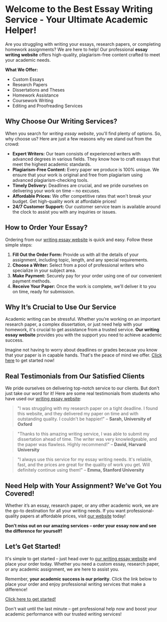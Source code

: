# Welcome to the Best Essay Writing Service - Your Ultimate Academic Helper!

Are you struggling with writing your essays, research papers, or completing homework assignments? We are here to help! Our professional **essay writing website** offers high-quality, plagiarism-free content crafted to meet your academic needs.

**What We Offer:**

- Custom Essays
- Research Papers
- Dissertations and Theses
- Homework Assistance
- Coursework Writing
- Editing and Proofreading Services

## Why Choose Our Writing Services?

When you search for _writing essay website_, you'll find plenty of options. So, why choose us? Here are just a few reasons why we stand out from the crowd:

- **Expert Writers:** Our team consists of experienced writers with advanced degrees in various fields. They know how to craft essays that meet the highest academic standards.
- **Plagiarism-Free Content:** Every paper we produce is 100% unique. We ensure that your work is original and free from plagiarism using advanced plagiarism-checking tools.
- **Timely Delivery:** Deadlines are crucial, and we pride ourselves on delivering your work on time – no excuses.
- **Affordable Prices:** We offer competitive rates that won't break your budget. Get high-quality work at affordable prices!
- **24/7 Customer Support:** Our customer service team is available around the clock to assist you with any inquiries or issues.

## How to Order Your Essay?

Ordering from our [writing essay website](https://tinyurl.com/topessay?keyword=writing+essay+website) is quick and easy. Follow these simple steps:

1. **Fill Out the Order Form:** Provide us with all the details of your assignment, including topic, length, and any special requirements.
2. **Choose a Writer:** Select from a pool of professional writers who specialize in your subject area.
3. **Make Payment:** Securely pay for your order using one of our convenient payment methods.
4. **Receive Your Paper:** Once the work is complete, we'll deliver it to you on time, ready for submission.

## Why It’s Crucial to Use Our Service

Academic writing can be stressful. Whether you’re working on an important research paper, a complex dissertation, or just need help with your homework, it's crucial to get assistance from a trusted service. **Our writing essay website** provides you with the support you need to achieve academic success.

Imagine not having to worry about deadlines or grades because you know that your paper is in capable hands. That's the peace of mind we offer. [Click here](https://tinyurl.com/topessay?keyword=writing+essay+website) to get started now!

## Real Testimonials from Our Satisfied Clients

We pride ourselves on delivering top-notch service to our clients. But don't just take our word for it! Here are some real testimonials from students who have used our [writing essay website](https://tinyurl.com/topessay?keyword=writing+essay+website):

> "I was struggling with my research paper on a tight deadline. I found this website, and they delivered my paper on time and with outstanding quality. I couldn't be happier!" – **Sarah, University of Oxford**

> "Thanks to this amazing writing service, I was able to submit my dissertation ahead of time. The writer was very knowledgeable, and the paper was flawless. Highly recommend!" – **David, Harvard University**

> "I always use this service for my essay writing needs. It's reliable, fast, and the prices are great for the quality of work you get. Will definitely continue using them!" – **Emma, Stanford University**

## Need Help with Your Assignment? We’ve Got You Covered!

Whether it’s an essay, research paper, or any other academic work, we are the go-to destination for all your writing needs. If you want professional-quality papers at affordable prices, visit [our website](https://tinyurl.com/topessay?keyword=writing+essay+website) today!

**Don’t miss out on our amazing services – order your essay now and see the difference for yourself!**

## Let’s Get Started!

It's simple to get started – just head over to [our writing essay website](https://tinyurl.com/topessay?keyword=writing+essay+website) and place your order today. Whether you need a custom essay, research paper, or any academic assignment, we are here to assist you.

Remember, **your academic success is our priority**. Click the link below to place your order and enjoy professional writing services that make a difference!

[Click here to get started!](https://tinyurl.com/topessay?keyword=writing+essay+website)

Don't wait until the last minute – get professional help now and boost your academic performance with our trusted writing services!
